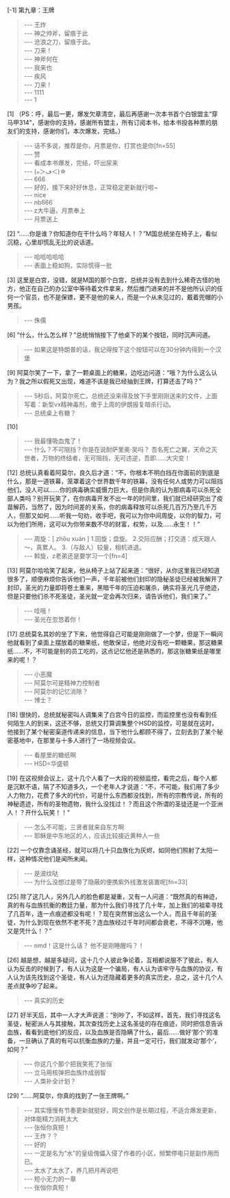 
[-1] 第九章：王牌
>--- 王炸<br>
>--- 神之帅斧，留痕于此<br>
>--- 沧浪之刀，留痕于此。<br>
>--- 刀来！<br>
>--- 神斧何在<br>
>--- 我来也<br>
>--- 疾风<br>
>--- 刀来！<br>
>--- 1111<br>
>--- 1<br>

[1] （PS：呼，最后一更，爆发欠章清空，最后再感谢一次本书首个白银盟主“穿马甲314”，感谢你的支持，感谢所有盟主，所有订阅本书，给本书投各种票的朋友们的支持，感谢你们，本次爆发，完结。）
>--- 话不多说，推荐是你，月票是你，打赏也是你[fn=55]<br>
>--- 赞<br>
>--- 看成本书爆发，完结，吓出尿来<br>
>--- (๑＞ڡ＜)☆<br>
>--- 666<br>
>--- 好的，接下来好好休息，正常稳定更新就行啦~<br>
>--- nice<br>
>--- nb666<br>
>--- z大牛逼，月票奉上<br>
>--- 月票送上<br>

[2] “……你是谁？你知道你在干什么吗？年轻人！？”M国总统坐在椅子上，看似沉稳，心里却慌乱无比的说话道。
>--- 哈哈哈哈哈<br>
>--- 表面上稳如狗，实际慌得一批<br>

[3] 这里是白宫，没错，就是M国的那个白宫，总统并没有去到什么稀奇古怪的地方，他正在自己的办公室中等待着文件拿来，然后推门进来的并不是他所认识的任何一个官员，也不是保镖，更不是他的亲人，而是一个从未见过的，戴着兜帽的小男孩。
>--- 侏儒<br>

[6] “什么，什么怎么样？”总统悄悄按下了他桌下的某个按钮，同时沉声问道。
>--- 如果这是特朗普的话，我记得按下这个按钮可以在30分钟内得到一个汉堡<br>

[9] 阿莫尔笑了一下，拿了一颗桌面上的糖果，边吃边问道：“哦？为什么这么认为？我之所以假死又出现，难道不该是我已经抽到王牌，打算还击了吗？”
>--- 5秒后，阿莫尔死亡。总统还没来得及放下手里刚刚送来的文件，上面写着：新型vx精神毒剂，缴于上周的伊朗报复暗杀行动。<br>
>--- 总统桌上有糖？<br>

[10] 
>--- 我最懂吸血鬼了！<br>
>--- 什么？不可阻挡？你是在说耐萨里奥·吴吗？
吾名死亡之翼，天命之灭世者，万物的终结者，无可阻挡，无可违逆，吾即……大灾变！<br>

[12] 总统认真看着阿莫尔，良久后才道：“不，你根本不明白挡在你面前的到底是什么，那是一道铁幕，笼罩着这个世界数千年的铁幕，没有任何人或势力可以阻挡他们，没人可以……你的病毒确实威慑力巨大，但是你真的认为那病毒可以杀死全部人类吗？别开玩笑了，在你病毒开发不出一年的时间里，我们就已经研究出了疫苗解药，当然了，因为时间差的关系，你的病毒释放可以杀死几百万乃至几千万人，但那又如何……听我一句劝，收手吧，我可以为你中间周旋，以你的智力，可以为他们所用，这可以为你带来数不尽的财富，权势，以及……永生！！”
>--- 周旋：[ zhōu xuán ]
1.回旋；盘旋。
2.交际应酬；打交道：成天跟人～，真累人。
3.（与敌人）较量，相机进退。<br>
>--- 斡旋，z老弟还是要学习一个[fn=4]<br>

[13] 阿莫尔哈哈笑了起来，他从椅子上站了起来道：“很好，从你这里我已经知道很多了，顺便麻烦你告诉他们一声，千年前被他们封印的隐秘圣徒已经被我解开了封印，圣光的力量即将卷土重来，黑暗千年的压迫和屠杀，确实将圣光几乎绝迹，但是只要他们杀不死圣徒，圣光就一定会再次归来，请告诉他们，我们来了。”
>--- 哇哦！<br>
>--- 圣光在忽悠着你！<br>

[17] 总统莫名其妙的坐了下来，他觉得自己可能是刚刚做了一个梦，但是下一瞬间他就看到了桌面上摆放着的糖果纸，他敢保证，他绝对没有吃一颗糖果，那这糖果纸……不，不可能是别的员工吃的，这点记忆他还是熟悉的，那这张糖果纸是哪里来的呢！？
>--- 小恶魔<br>
>--- 阿莫尔可是精神力控制者<br>
>--- 阿莫尔的记忆消除？<br>
>--- 博士？<br>

[18] 很快的，总统就秘密叫人调集来了白宫今日的监控，而监控里也没有看到任何陌生人的到来，这还不够，总统又打算调集整个HSD的监控，可是就在这时，他接到了某个秘密渠道传递来的信息，当下他什么都顾不得了，立刻去到了某个秘密基地中，在那里与十多人进行了一场视频会议。
>--- 看屋里的糖纸啊<br>
>--- HSD=华盛顿<br>

[19] 在这视频会议上，这十几个人看了一大段的视频监控，看完之后，每个人都是沉默不语，隔了不知道多久，一个老年人才说道：“不，不可能，我们用了多少人力物力，花费了多大的代价，可是什么东西都没找到，所有的宗教传说，所有的神秘遗迹，所有的圣物遗物，我什么没找过！？而且这个所谓的圣徒还是一个亚洲人！？开什么玩笑！！”
>--- 怎么不可能，三贤者就来自东方啊<br>
>--- 耶稣是中东地区的人，应该比较接近黄种人一些<br>

[22] 一个仅靠念诵圣经，就可以将几十只血族化为灰烬，如同他们照射了太阳一样，这种情况他们是闻所未闻。
>--- 是波纹哒<br>
>--- 为什么没想过是带了隐蔽的便携紫外线激发装置呢[fn=33]<br>

[25] 除了这几人，另外几人的脸色都是凝重，又有一人问道：“既然真的有神迹，真的有与血族抗衡的教廷力量，那为什么我们寻找了几十年，加上我们的祖辈寻找了几百年，连一点痕迹都没有呢！？现在突然冒出这么一个人，而且千年前的圣徒，为什么到现在依然不老不死？连血族经过千年时间都会衰老，不得不沉睡，他又是凭什么！？”
>--- nmd！这是什么话？
他不是刚睡醒吗？！<br>

[26] 越是想，越是多疑问，这十几个人彼此争论着，互相都说服不了彼此，有人认为反击的时候到了，有人认为这是一个骗局，有人认为该牢守与血族的协议，有人认为该先找到这个圣徒，有人认为还隐藏着更多的真实历史，总之，这十几个人差点就争吵了起来。
>--- 真实的历史<br>

[27] 好半天后，其中一人才大声说道：“别吵了，不如这样，首先，我们寻找这名圣徒，秘密派人与其接触，其次查找历史上这名圣徒的存在痕迹，同时把信息告诉血族，看看到底他们的反应，以及血族是否隐瞒了什么，最后……做好‘那个’的准备，一旦确认了真的有可以抗衡血族的力量，并且一定可行，我们就发动‘那个’，如何？”
>--- 你这几个那个把我笑死了张恒<br>
>--- 立马用核弹把血族炸成弱智<br>
>--- 人类补全计划？<br>

[29] “……阿莫尔，你真的找到了一张王牌啊。”
>--- 其实慢慢有节奏更新就挺好，网文创作是长期过程，不适合爆发更新，对体能精力消耗太大<br>
>--- 张恒你真短！<br>
>--- 王炸？？<br>
>--- 好的<br>
>--- 一定是名为“水”的皇级傀儡入侵了作者的小区，频繁停电只是副作用而已。<br>
>--- 太水了太水了，养几把月再说吧<br>
>--- 短小无力的一章<br>
>--- 张恒你真短！<br>
